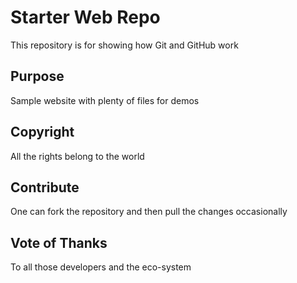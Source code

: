 # Starter Web Repo

This repository is for showing how Git and GitHub work

## Purpose

Sample website with plenty of files for demos

## Copyright

All the rights belong to the world

## Contribute

One can fork the repository and then pull the changes occasionally

## Vote of Thanks

To all those developers and the eco-system